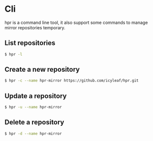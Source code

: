 # Cli

hpr is a command line tool, it also support some commands to manage mirror repositories temporary.

## List repositories

```bash
$ hpr -l
```

## Create a new repository

```bash
$ hpr -c --name hpr-mirror https://github.com/icyleaf/hpr.git
```

## Update a repository

```bash
$ hpr -u --name hpr-mirror
```

## Delete a repository

```bash
$ hpr -d --name hpr-mirror
```
